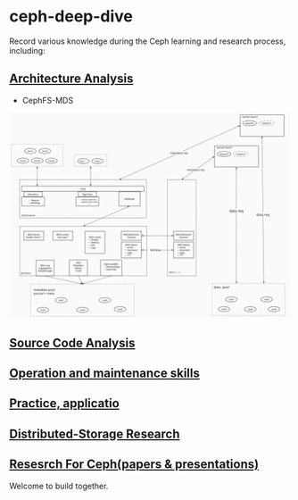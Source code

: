 # ceph-deep-dive

Record various knowledge during the Ceph learning and research process, including:

## [Architecture Analysis](https://github.com/wuhongsong/ceph-deep-dive/tree/main/Architecture-Analysis)
  
* CephFS-MDS

![一个例子](./image/CephFS.png)

## [Source Code Analysis](https://github.com/wuhongsong/ceph-deep-dive/tree/main/Code-Analysis)
  
## [Operation and maintenance skills](https://github.com/wuhongsong/ceph-deep-dive/tree/main/Operation-Skills)
  
## [Practice, applicatio](https://github.com/wuhongsong/ceph-deep-dive/tree/main/Application-Practice)

## [Distributed-Storage Research](https://github.com/wuhongsong/ceph-deep-dive/tree/main/Distributed-Storage)

## [Resesrch For Ceph(papers & presentations)](https://github.com/wuhongsong/ceph-deep-dive/issues/7)


Welcome to build together.


